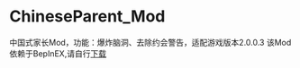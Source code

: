 # ChineseParent_Mod
中国式家长Mod，功能：爆炸脑洞、去除约会警告，适配游戏版本2.0.0.3
该Mod依赖于BepInEX,请自行[下载](https://github.com/BepInEx/BepInEx/releases)
